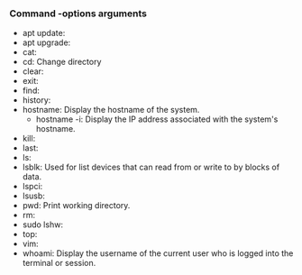 ### Command -options arguments

- apt update: 
- apt upgrade:
- cat: 
- cd: Change directory
- clear:
- exit: 
- find: 
- history:
- hostname: Display the hostname of the system.
  - hostname -i: Display the IP address associated with the system's hostname.
- kill: 
- last: 
- ls: 
- lsblk: Used for list devices that can read from or write to by blocks of data.
- lspci:
- lsusb: 
- pwd: Print working directory.
- rm:
- sudo lshw: 
- top: 
- vim:
- whoami: Display the username of the current user who is logged into the terminal or session.
